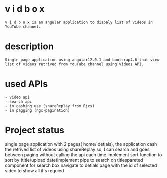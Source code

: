 # v i d b o x 

	v i d b o x is an angular application to dispaly list of videos in YouTube channel.

# description 

	Single page application using angular12.0.1 and bootsrap4.6 that view list of videos retrived from YouTube channel using videos API.

# used APIs

	- video api
	- search api
	- in cashing use (shareReplay from Rjxs)
	- in pagging (ngx-pagination)


# Project status 

  single page application with 2 pages( home/ detials), the application cash the retrived list of videos using shareReplay so,
  I can search and goes between paging without calling the api each time.implement sort function to sort by (title/upload date)implement pipe to search on titlespareted component   for search box navigate to detials page with the id of selected video to show all it's requied
